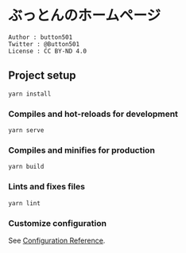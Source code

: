 # ぶっとんのホームページ
```
Author : button501  
Twitter : @Button501  
License : CC BY-ND 4.0  
```

## Project setup
```
yarn install
```

### Compiles and hot-reloads for development
```
yarn serve
```

### Compiles and minifies for production
```
yarn build
```

### Lints and fixes files
```
yarn lint
```

### Customize configuration
See [Configuration Reference](https://cli.vuejs.org/config/).
